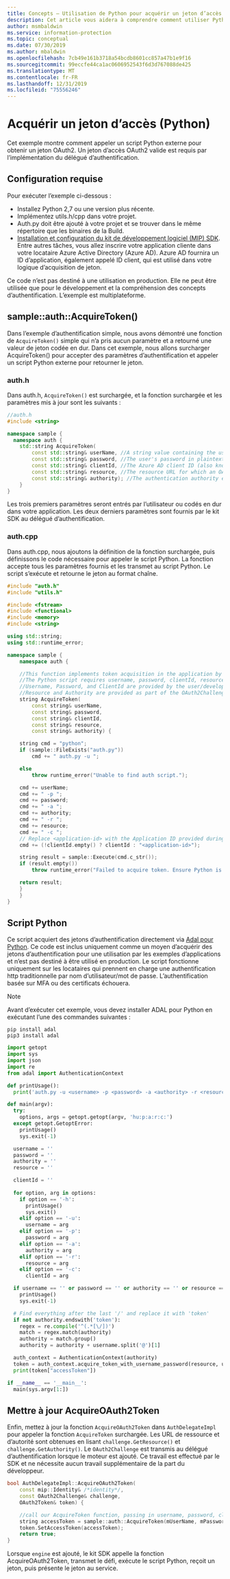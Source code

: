 ```yaml
---
title: Concepts – Utilisation de Python pour acquérir un jeton d’accès.
description: Cet article vous aidera à comprendre comment utiliser Python pour acquérir un jeton d’accès OAuth2. Cela est requis par l’implémentation du délégué d’authentification.
author: msmbaldwin
ms.service: information-protection
ms.topic: conceptual
ms.date: 07/30/2019
ms.author: mbaldwin
ms.openlocfilehash: 7cb49e161b3718a54bcdb8601cc857a47b1e9f16
ms.sourcegitcommit: 99eccfe44ca1ac0606952543f6d3d767088de425
ms.translationtype: MT
ms.contentlocale: fr-FR
ms.lasthandoff: 12/31/2019
ms.locfileid: "75556246"
---
```

# <a name="acquire-an-access-token-python"></a>Acquérir un jeton d’accès (Python)

Cet exemple montre comment appeler un script Python externe pour obtenir un jeton OAuth2. Un jeton d’accès OAuth2 valide est requis par l’implémentation du délégué d’authentification.

## <a name="prerequisites"></a>Configuration requise

Pour exécuter l’exemple ci-dessous :

- Installez Python 2,7 ou une version plus récente.
- Implémentez utils.h/cpp dans votre projet. 
- Auth.py doit être ajouté à votre projet et se trouver dans le même répertoire que les binaires de la Build.
- [Installation et configuration du kit de développement logiciel (MIP) SDK](setup-configure-mip.md). Entre autres tâches, vous allez inscrire votre application cliente dans votre locataire Azure Active Directory (Azure AD). Azure AD fournira un ID d’application, également appelé ID client, qui est utilisé dans votre logique d’acquisition de jeton.

Ce code n’est pas destiné à une utilisation en production. Elle ne peut être utilisée que pour le développement et la compréhension des concepts d’authentification. L’exemple est multiplateforme.

## <a name="sampleauthacquiretoken"></a>sample::auth::AcquireToken()

Dans l’exemple d’authentification simple, nous avons démontré une fonction de `AcquireToken()` simple qui n’a pris aucun paramètre et a retourné une valeur de jeton codée en dur. Dans cet exemple, nous allons surcharger AcquireToken() pour accepter des paramètres d’authentification et appeler un script Python externe pour retourner le jeton.

### <a name="authh"></a>auth.h

Dans auth.h, `AcquireToken()` est surchargée, et la fonction surchargée et les paramètres mis à jour sont les suivants :

```cpp
//auth.h
#include <string>

namespace sample {
  namespace auth {    
    std::string AcquireToken(
        const std::string& userName, //A string value containing the user's UPN.
        const std::string& password, //The user's password in plaintext
        const std::string& clientId, //The Azure AD client ID (also known as Application ID) of your application.
        const std::string& resource, //The resource URL for which an OAuth2 token is required. Provided by challenge object.
        const std::string& authority); //The authentication authority endpoint. Provided by challenge object.
    }
}
```

Les trois premiers paramètres seront entrés par l’utilisateur ou codés en dur dans votre application. Les deux derniers paramètres sont fournis par le kit SDK au délégué d’authentification. 


### <a name="authcpp"></a>auth.cpp

Dans auth.cpp, nous ajoutons la définition de la fonction surchargée, puis définissons le code nécessaire pour appeler le script Python. La fonction accepte tous les paramètres fournis et les transmet au script Python. Le script s’exécute et retourne le jeton au format chaîne.

```cpp
#include "auth.h"
#include "utils.h"

#include <fstream>
#include <functional>
#include <memory>
#include <string>

using std::string;
using std::runtime_error;

namespace sample {
    namespace auth {

    //This function implements token acquisition in the application by calling an external Python script.
    //The Python script requires username, password, clientId, resource, and authority.
    //Username, Password, and ClientId are provided by the user/developer
    //Resource and Authority are provided as part of the OAuth2Challenge object that is passed in by the SDK to the AuthDelegate.
    string AcquireToken(
        const string& userName,
        const string& password,
        const string& clientId,
        const string& resource,
        const string& authority) {

    string cmd = "python";
    if (sample::FileExists("auth.py"))
        cmd += " auth.py -u ";

    else
        throw runtime_error("Unable to find auth script.");

    cmd += userName;
    cmd += " -p ";
    cmd += password;
    cmd += " -a ";
    cmd += authority;
    cmd += " -r ";
    cmd += resource;
    cmd += " -c ";
    // Replace <application-id> with the Application ID provided during your Azure AD application registration.
    cmd += (!clientId.empty() ? clientId : "<application-id>");

    string result = sample::Execute(cmd.c_str());
    if (result.empty())
        throw runtime_error("Failed to acquire token. Ensure Python is installed correctly.");

    return result;
    }
    }
}

```

## <a name="python-script"></a>Script Python

Ce script acquiert des jetons d’authentification directement via [Adal pour Python](https://github.com/AzureAD/azure-activedirectory-library-for-python). Ce code est inclus uniquement comme un moyen d’acquérir des jetons d’authentification pour une utilisation par les exemples d’applications et n’est pas destiné à être utilisé en production. Le script fonctionne uniquement sur les locataires qui prennent en charge une authentification http traditionnelle par nom d’utilisateur/mot de passe. L’authentification basée sur MFA ou des certificats échouera.

> [!NOTE] 
> Avant d’exécuter cet exemple, vous devez installer ADAL pour Python en exécutant l’une des commandes suivantes :

```shell
pip install adal
pip3 install adal
```

```python
import getopt
import sys
import json
import re
from adal import AuthenticationContext

def printUsage():
  print('auth.py -u <username> -p <password> -a <authority> -r <resource> -c <clientId>')

def main(argv):
  try:
    options, args = getopt.getopt(argv, 'hu:p:a:r:c:')
  except getopt.GetoptError:
    printUsage()
    sys.exit(-1)

  username = ''
  password = ''
  authority = ''
  resource = ''

  clientId = ''
    
  for option, arg in options:
    if option == '-h':
      printUsage()
      sys.exit()
    elif option == '-u':
      username = arg
    elif option == '-p':
      password = arg
    elif option == '-a':
      authority = arg
    elif option == '-r':
      resource = arg
    elif option == '-c':
      clientId = arg

  if username == '' or password == '' or authority == '' or resource == '' or clientId == '':
    printUsage()
    sys.exit(-1)

  # Find everything after the last '/' and replace it with 'token'
  if not authority.endswith('token'):
    regex = re.compile('^(.*[\/])')
    match = regex.match(authority)
    authority = match.group()
    authority = authority + username.split('@')[1]

  auth_context = AuthenticationContext(authority)
  token = auth_context.acquire_token_with_username_password(resource, username, password, clientId)
  print(token["accessToken"])

if __name__ == '__main__':  
  main(sys.argv[1:])
```

## <a name="update-acquireoauth2token"></a>Mettre à jour AcquireOAuth2Token

Enfin, mettez à jour la fonction `AcquireOAuth2Token` dans `AuthDelegateImpl` pour appeler la fonction `AcquireToken` surchargée. Les URL de ressource et d’autorité sont obtenues en lisant `challenge.GetResource()` et `challenge.GetAuthority()`. Le `OAuth2Challenge` est transmis au délégué d’authentification lorsque le moteur est ajouté. Ce travail est effectué par le SDK et ne nécessite aucun travail supplémentaire de la part du développeur. 

```cpp
bool AuthDelegateImpl::AcquireOAuth2Token(
    const mip::Identity& /*identity*/,
    const OAuth2Challenge& challenge,
    OAuth2Token& token) {

    //call our AcquireToken function, passing in username, password, clientId, and getting the resource/authority from the OAuth2Challenge object
    string accessToken = sample::auth::AcquireToken(mUserName, mPassword, mClientId, challenge.GetResource(), challenge.GetAuthority());
    token.SetAccessToken(accessToken);
    return true;
}
```

Lorsque `engine` est ajouté, le kit SDK appelle la fonction AcquireOAuth2Token, transmet le défi, exécute le script Python, reçoit un jeton, puis présente le jeton au service.


